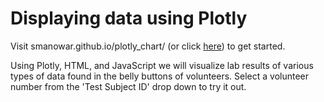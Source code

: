 # Displaying data using Plotly
Visit smanowar.github.io/plotly_chart/ (or click <a href ="https://smanowar.github.io/plotly_chart/">here</a>) to get started.

Using Plotly, HTML, and JavaScript we will visualize lab results of various types of data found in the belly buttons of volunteers. Select a volunteer number from the 'Test Subject ID' drop down to try it out. 
